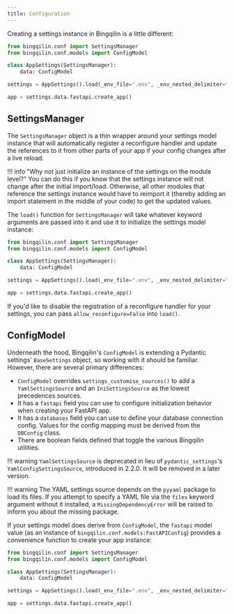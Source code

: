 ```yaml
---
title: Configuration
---
```


Creating a settings instance in Bingqilin is a little different:

```py
from bingqilin.conf import SettingsManager
from bingqilin.conf.models import ConfigModel

class AppSettings(SettingsManager):
    data: ConfigModel

settings = AppSettings().load(_env_file=".env", _env_nested_delimiter="__")

app = settings.data.fastapi.create_app()
```

## SettingsManager

The `SettingsManager` object is a thin wrapper around your settings model instance that will automatically register a reconfigure handler and update the references to it from other parts of your app if your config changes after a live reload.

!!! info "Why not just initialize an instance of the settings on the module level?"
    You can do this if you know that the settings instance will not change after the initial import/load. Otherwise, all other modules that reference the settings instance would have to reimport it (thereby adding an import statement in the middle of your code) to get the updated values.

The `load()` function for `SettingsManager` will take whatever keyword arguments are passed into it and use it to initialize the settings model instance:

```py hl_lines="7"
from bingqilin.conf import SettingsManager
from bingqilin.conf.models import ConfigModel

class AppSettings(SettingsManager):
    data: ConfigModel

settings = AppSettings().load(_env_file=".env", _env_nested_delimiter="__")

app = settings.data.fastapi.create_app()
```

If you'd like to disable the registration of a reconfigure handler for your settings, you can pass `allow_reconfigure=False` into `load()`.

## ConfigModel

Underneath the hood, Bingqilin's `ConfigModel` is extending a Pydantic settings' `BaseSettings` object, so working with it should be familiar. However, there are several primary differences:

* `ConfigModel` overrides `settings_customise_sources()` to add a `YamlSettingsSource` and an `IniSettingsSource` as the lowest precedences sources.
* It has a `fastapi` field you can use to configure initialization behavior when creating your FastAPI app.
* It has a `databases` field you can use to define your database connection config. Values for the config mapping must be derived from the `DBConfig` class.
* There are boolean fields defined that toggle the various Bingqilin utilities.

!!! warning
    `YamlSettingsSource` is deprecated in lieu of `pydantic_settings`'s `YamlConfigSettingsSource`, introduced in 2.2.0. It will be removed in a later version.

!!! warning
    The YAML settings source depends on the `pyyaml` package to load its files. If you attempt to specify a YAML file via the `files` keyword argument without it installed, a `MissingDependencyError` will be raised to inform you about the missing package.

If your settings model does derive from `ConfigModel`, the `fastapi` model value (as an instance of `bingqilin.conf.models:FastAPIConfig`) provides a convenience function to create your app instance:

```py hl_lines="9"
from bingqilin.conf import SettingsManager
from bingqilin.conf.models import ConfigModel

class AppSettings(SettingsManager):
    data: ConfigModel

settings = AppSettings().load(_env_file=".env", _env_nested_delimiter="__")

app = settings.data.fastapi.create_app()
```
